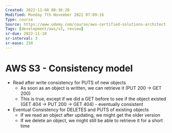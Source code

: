 ```yaml
---
Created: 2022-11-08 08:36:20
Modified: Monday 7th November 2022 07:09:16
Type: course
Source: https://www.udemy.com/course/aws-certified-solutions-architect-associate-saa-c01/?xref=E0Aed11STH4LPUQvCz0GJFABTmM=
Tags: [development/aws/s3, review]
sr-due: 2022-11-10
sr-interval: 3
sr-ease: 250
---
```


# AWS S3 - Consistency model

- Read after write consistency for PUTS of new objects
    - As soon as an object is written, we can retrieve it (PUT 200 -> GET 200)
    - This is true, except if we did a GET before to see if the object existed (GET 404 -> PUT 200 -> GET 404) - eventually consistent
- Eventual Consistency for DELETES and PUTS of existing objects
    - If we read an object after updating, we might get the older version
    - If we delete an object, we might still be able to retrieve it for a short time